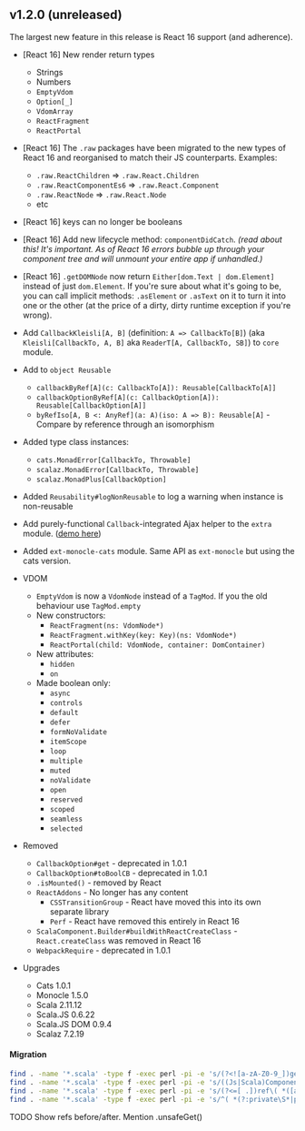 ## v1.2.0 (unreleased)

The largest new feature in this release is React 16 support (and adherence).

* [React 16] New render return types
  * Strings
  * Numbers
  * `EmptyVdom`
  * `Option[_]`
  * `VdomArray`
  * `ReactFragment`
  * `ReactPortal`

* [React 16] The `.raw` packages have been migrated to the new types of React 16 and reorganised to match their JS counterparts.
  Examples:
  * `.raw.ReactChildren` => `.raw.React.Children`
  * `.raw.ReactComponentEs6` => `.raw.React.Component`
  * `.raw.ReactNode` => `.raw.React.Node`
  * etc

* [React 16] keys can no longer be booleans

* [React 16] Add new lifecycle method: `componentDidCatch`.
  *(read about this! It's important. As of React 16 errors bubble up through your component tree
  and will unmount your entire app if unhandled.)*

* [React 16] `.getDOMNode` now return `Either[dom.Text | dom.Element]` instead of just `dom.Element`.
  If you're sure about what it's going to be, you can call implicit methods: `.asElement` or `.asText` on it
  to turn it into one or the other (at the price of a dirty, dirty runtime exception if you're wrong).

* Add `CallbackKleisli[A, B]`
  (definition: `A => CallbackTo[B]`)
  (aka `Kleisli[CallbackTo, A, B]` aka `ReaderT[A, CallbackTo, SB]`)
  to `core` module.

* Add to `object Reusable`
  * `callbackByRef[A](c: CallbackTo[A]): Reusable[CallbackTo[A]]`
  * `callbackOptionByRef[A](c: CallbackOption[A]): Reusable[CallbackOption[A]]`
  * `byRefIso[A, B <: AnyRef](a: A)(iso: A => B): Reusable[A]` - Compare by reference through an isomorphism

* Added type class instances:
  * `cats.MonadError[CallbackTo, Throwable]`
  * `scalaz.MonadError[CallbackTo, Throwable]`
  * `scalaz.MonadPlus[CallbackOption]`

* Added `Reusability#logNonReusable` to log a warning when instance is non-reusable

* Add purely-functional `Callback`-integrated Ajax helper to the `extra` module.
  ([demo here](https://japgolly.github.io/scalajs-react/#examples/ajax))

* Added `ext-monocle-cats` module. Same API as `ext-monocle` but using the cats version.

* VDOM
  * `EmptyVdom` is now a `VdomNode` instead of a `TagMod`. If you the old behaviour use `TagMod.empty`
  * New constructors:
    * `ReactFragment(ns: VdomNode*)`
    * `ReactFragment.withKey(key: Key)(ns: VdomNode*)`
    * `ReactPortal(child: VdomNode, container: DomContainer)`
  * New attributes:
    * `hidden`
    * `on`
  * Made boolean only:
    * `async`
    * `controls`
    * `default`
    * `defer`
    * `formNoValidate`
    * `itemScope`
    * `loop`
    * `multiple`
    * `muted`
    * `noValidate`
    * `open`
    * `reserved`
    * `scoped`
    * `seamless`
    * `selected`

* Removed
  * `CallbackOption#get` - deprecated in 1.0.1
  * `CallbackOption#toBoolCB` - deprecated in 1.0.1
  * `.isMounted()` - removed by React
  * `ReactAddons` - No longer has any content
    * `CSSTransitionGroup` - React have moved this into its own separate library
    * `Perf` - React have removed this entirely in React 16
  * `ScalaComponent.Builder#buildWithReactCreateClass` - `React.createClass` was removed in React 16
  * `WebpackRequire` - deprecated in 1.0.1

* Upgrades
  * Cats 1.0.1
  * Monocle 1.5.0
  * Scala 2.11.12
  * Scala.JS 0.6.22
  * Scala.JS DOM 0.9.4
  * Scalaz 7.2.19

#### Migration

```sh
find . -name '*.scala' -type f -exec perl -pi -e 's/(?<![a-zA-Z0-9_])getDOMNode(?![a-zA-Z0-9_])(?![. ]dom(?:as|To)Html)(?![. ]domCast)/getDOMNode.asElement/g' {} +
find . -name '*.scala' -type f -exec perl -pi -e 's/((Js|Scala)Component)[ .]+mutableRefTo/Ref.to$1/g' {} +
find . -name '*.scala' -type f -exec perl -pi -e 's/(?<=[ .])ref\( *([a-zA-Z0-9_]+) += +_ *\)/withRef($1)/g' {} +
find . -name '*.scala' -type f -exec perl -pi -e 's/^( *(?:private\S*|protected)? +)var +([a-zA-Z0-9_]+) *: *(((html|svg|dom)\.|(HTML|SVG))[a-zA-Z0-9_.]+) += +_ *$/$1val $2 = Ref[$3]/' {} +
```

TODO Show refs before/after. Mention .unsafeGet()